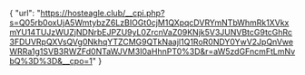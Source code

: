 {
  "url": "https://hosteagle.club/__cpi.php?s=Q05rb0oxUjA5WmtybzZ6LzBIOGt0cjM1QXpqcDVRYmNTbWhmRk1XVkxmYU14TUJzWUZjNDNrbEJPZU9yL0ZrcnVaZ09KNjk5V3JUNVBtcG9tcGhRc3FDUVRpQXVsQVg0NkhqYTZCMG9QTkNaajl1Q1RoR0NDY0YwV2JpQnVweWRRa1g1SVB3RWZFd0NTaWJVM3I0aHhnPT0%3D&r=aW5zdGFncmFtLmNvbQ%3D%3D&__cpo=1"
}
